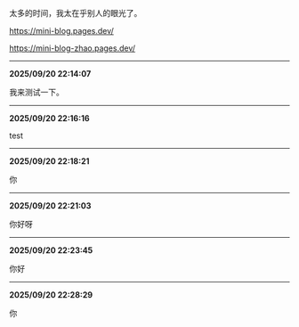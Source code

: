太多的时间，我太在乎别人的眼光了。

https://mini-blog.pages.dev/

https://mini-blog-zhao.pages.dev/

---
**2025/09/20 22:14:07**

我来测试一下。

---
**2025/09/20 22:16:16**

test

---
**2025/09/20 22:18:21**

你

---
**2025/09/20 22:21:03**

你好呀

---
**2025/09/20 22:23:45**

你好

---
**2025/09/20 22:28:29**

你